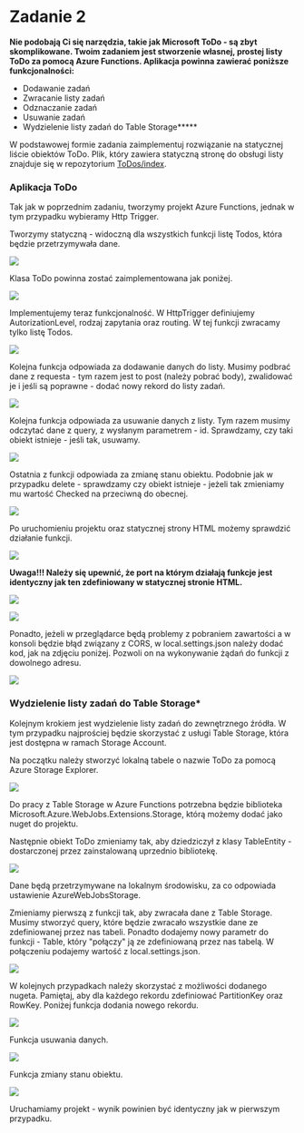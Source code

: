 # Zadanie 2

**Nie podobają Ci się narzędzia, takie jak Microsoft ToDo - są zbyt skomplikowane. Twoim zadaniem jest stworzenie własnej, prostej listy ToDo za pomocą Azure Functions. Aplikacja powinna zawierać poniższe funkcjonalności:** 

* Dodawanie zadań
* Zwracanie listy zadań
* Odznaczanie zadań
* Usuwanie zadań
* Wydzielenie listy zadań do Table Storage**\***

W podstawowej formie zadania zaimplementuj rozwiązanie na statycznej liście obiektów ToDo. Plik, który zawiera statyczną stronę do obsługi listy znajduje się w repozytorium [ToDos/index](https://raw.githubusercontent.com/akademia-azure/AzureServerlessWorkshops/master/ToDos/index.html).

### Aplikacja ToDo

Tak jak w poprzednim zadaniu, tworzymy projekt Azure Functions, jednak w tym przypadku wybieramy Http Trigger.

Tworzymy statyczną - widoczną dla wszystkich funkcji listę Todos, która będzie przetrzymywała dane.

![](../../.gitbook/assets/image%20%2848%29.png)

Klasa ToDo powinna zostać zaimplementowana jak poniżej.

![](../../.gitbook/assets/image%20%2835%29.png)

Implementujemy teraz funkcjonalność. W HttpTrigger definiujemy AutorizationLevel, rodzaj zapytania oraz routing. W tej funkcji zwracamy tylko listę Todos.

![](../../.gitbook/assets/image%20%2824%29.png)

Kolejna funkcja odpowiada za dodawanie danych do listy. Musimy podbrać dane z requesta - tym razem jest to post \(należy pobrać body\), zwalidować je i jeśli są poprawne - dodać nowy rekord do listy zadań.

![](../../.gitbook/assets/image%20%2826%29.png)

Kolejna funkcja odpowiada za usuwanie danych z listy. Tym razem musimy odczytać dane z query, z wysłanym parametrem - id. Sprawdzamy, czy taki obiekt istnieje - jeśli tak, usuwamy.

![](../../.gitbook/assets/image%20%283%29.png)

Ostatnia z funkcji odpowiada za zmianę stanu obiektu. Podobnie jak w przypadku delete - sprawdzamy czy obiekt istnieje - jeżeli tak zmieniamy mu wartość Checked na przeciwną do obecnej.



![](../../.gitbook/assets/image%20%2814%29.png)

Po uruchomieniu projektu oraz statycznej strony HTML możemy sprawdzić działanie funkcji.

![](../../.gitbook/assets/image%20%288%29.png)

**Uwaga!!! Należy się upewnić, że port na którym działają funkcje jest identyczny jak ten zdefiniowany w statycznej stronie HTML.** 

![](../../.gitbook/assets/image%20%2830%29.png)

![](../../.gitbook/assets/image%20%2812%29.png)

Ponadto, jeżeli w przeglądarce będą problemy z pobraniem zawartości a w konsoli będzie błąd związany z CORS, w local.settings.json należy dodać kod, jak na zdjęciu poniżej. Pozwoli on na wykonywanie żądań do funkcji z dowolnego adresu.

![](../../.gitbook/assets/image%20%2883%29.png)

### **Wydzielenie listy zadań do Table Storage\***

Kolejnym krokiem jest wydzielenie listy zadań do zewnętrznego źródła. W tym przypadku najprościej będzie skorzystać z usługi Table Storage, która jest dostępna w ramach Storage Account.

Na początku należy stworzyć lokalną tabele o nazwie ToDo za pomocą Azure Storage Explorer.

![](../../.gitbook/assets/image%20%287%29.png)

Do pracy z Table Storage w Azure Functions potrzebna będzie biblioteka Microsoft.Azure.WebJobs.Extensions.Storage, którą możemy dodać jako nuget do projektu.

Następnie obiekt ToDo zmieniamy tak, aby dziedziczył z klasy TableEntity - dostarczonej przez zainstalowaną uprzednio bibliotekę.

![](../../.gitbook/assets/image%20%2854%29.png)

Dane będą przetrzymywane na lokalnym środowisku, za co odpowiada ustawienie AzureWebJobsStorage.

Zmieniamy pierwszą z funkcji tak, aby zwracała dane z Table Storage. Musimy stworzyć query, które będzie zwracało wszystkie dane ze zdefiniowanej przez nas tabeli. Ponadto dodajemy nowy parametr do funkcji - Table, który "połączy" ją ze zdefiniowaną przez nas tabelą. W połączeniu podajemy wartość z local.settings.json.

![](../../.gitbook/assets/image%20%2882%29.png)

W kolejnych przypadkach należy skorzystać z możliwości dodanego nugeta. Pamiętaj, aby dla każdego rekordu zdefiniować PartitionKey oraz RowKey. Poniżej funkcja dodania nowego rekordu.

![](../../.gitbook/assets/image%20%2827%29.png)

Funkcja usuwania danych.

![](../../.gitbook/assets/image%20%2872%29.png)

Funkcja zmiany stanu obiektu.

![](../../.gitbook/assets/image%20%2870%29.png)

Uruchamiamy projekt - wynik powinien być identyczny jak w pierwszym przypadku.


